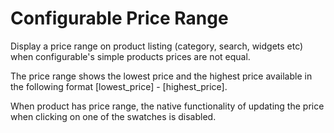 # Configurable Price Range
Display a price range on product listing (category, search, widgets etc) when configurable's simple products prices are not equal. 

The price range shows the lowest price and the highest price available in the following format [lowest_price] - [highest_price].

When product has price range, the native functionality of updating the price when clicking on one of the swatches is disabled.
